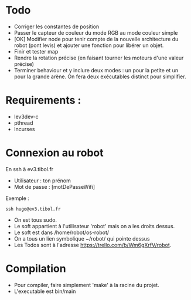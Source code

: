 # Todo
* Corriger les constantes de position 
* Passer le capteur de couleur du mode RGB au mode couleur simple
* [OK] Modifier node pour tenir compte de la nouvelle architecture du robot (pont levis) et
ajouter une fonction pour libérer un objet.
* Finir et tester map
* Rendre la rotation précise (en faisant tourner les moteurs d'une valeur précise)
* Terminer behaviour et y inclure deux modes : un pour la petite et un pour la grande arène. On fera deux exécutables distinct pour simplifier.

# Requirements :
* lev3dev-c
* pthread
* lncurses

# Connexion au robot
En ssh à ev3.tibol.fr

* Utilisateur : ton prénom
* Mot de passe : [motDePasseWifi]

Exemple :
```
ssh hugo@ev3.tibol.fr
```
* On est tous sudo.
* Le soft appartient à l'utilisateur 'robot' mais on a les droits dessus.
* Le soft est dans /home/robot/os-robot/
* On a tous un lien symbolique ~/robot/ qui pointe dessus
* Les Todos sont à l'adresse https://trello.com/b/Wm6gXrfV/robot.

# Compilation
* Pour compiler, faire simplement 'make' à la racine du projet.
* L'executable est bin/main

